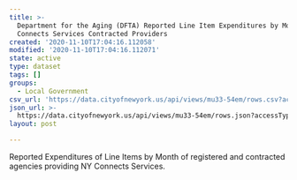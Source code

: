 ```yaml
---
title: >-
  Department for the Aging (DFTA) Reported Line Item Expenditures by Month of NY
  Connects Services Contracted Providers
created: '2020-11-10T17:04:16.112058'
modified: '2020-11-10T17:04:16.112071'
state: active
type: dataset
tags: []
groups:
  - Local Government
csv_url: 'https://data.cityofnewyork.us/api/views/mu33-54em/rows.csv?accessType=DOWNLOAD'
json_url: >-
  https://data.cityofnewyork.us/api/views/mu33-54em/rows.json?accessType=DOWNLOAD
layout: post

---
```

Reported Expenditures of Line Items by Month of registered and contracted agencies providing NY Connects Services.
